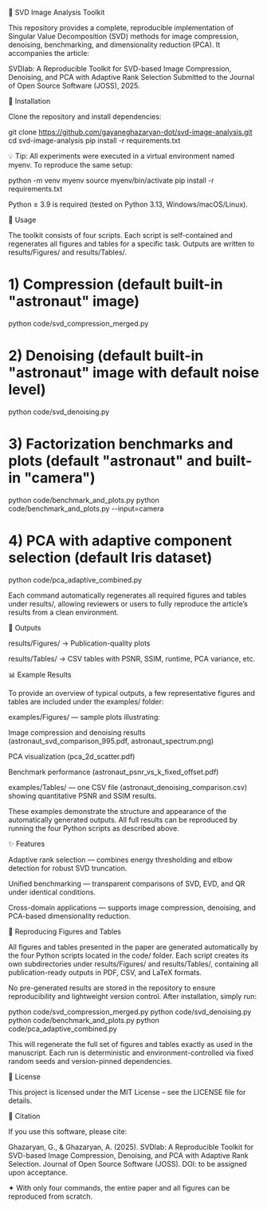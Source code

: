 📘 SVD Image Analysis Toolkit

This repository provides a complete, reproducible implementation of Singular Value Decomposition (SVD) methods for
image compression, denoising, benchmarking, and dimensionality reduction (PCA).
It accompanies the article:

SVDlab: A Reproducible Toolkit for SVD-based Image Compression, Denoising, and PCA with Adaptive Rank Selection
Submitted to the Journal of Open Source Software (JOSS), 2025.

🔧 Installation

Clone the repository and install dependencies:

git clone https://github.com/gayaneghazaryan-dot/svd-image-analysis.git
cd svd-image-analysis
pip install -r requirements.txt


💡 Tip:
All experiments were executed in a virtual environment named myenv.
To reproduce the same setup:

python -m venv myenv
source myenv/bin/activate
pip install -r requirements.txt


Python ≥ 3.9 is required (tested on Python 3.13, Windows/macOS/Linux).

🚀 Usage

The toolkit consists of four scripts.
Each script is self-contained and regenerates all figures and tables for a specific task.
Outputs are written to results/Figures/ and results/Tables/.

# 1) Compression (default built-in "astronaut" image)
python code/svd_compression_merged.py

# 2) Denoising (default built-in "astronaut" image with default noise level)
python code/svd_denoising.py

# 3) Factorization benchmarks and plots (default "astronaut" and built-in "camera")
python code/benchmark_and_plots.py
python code/benchmark_and_plots.py --input=camera

# 4) PCA with adaptive component selection (default Iris dataset)
python code/pca_adaptive_combined.py


Each command automatically regenerates all required figures and tables under results/,
allowing reviewers or users to fully reproduce the article’s results from a clean environment.

📂 Outputs

results/Figures/ → Publication-quality plots

results/Tables/ → CSV tables with PSNR, SSIM, runtime, PCA variance, etc.

📊 Example Results

To provide an overview of typical outputs, a few representative figures and tables are included under the examples/ folder:

examples/Figures/ — sample plots illustrating:

Image compression and denoising results (astronaut_svd_comparison_995.pdf, astronaut_spectrum.png)

PCA visualization (pca_2d_scatter.pdf)

Benchmark performance (astronaut_psnr_vs_k_fixed_offset.pdf)

examples/Tables/ — one CSV file (astronaut_denoising_comparison.csv) showing quantitative PSNR and SSIM results.

These examples demonstrate the structure and appearance of the automatically generated outputs.
All full results can be reproduced by running the four Python scripts as described above.

✨ Features

Adaptive rank selection — combines energy thresholding and elbow detection for robust SVD truncation.

Unified benchmarking — transparent comparisons of SVD, EVD, and QR under identical conditions.

Cross-domain applications — supports image compression, denoising, and PCA-based dimensionality reduction.

🔁 Reproducing Figures and Tables

All figures and tables presented in the paper are generated automatically by the four Python scripts located in the code/ folder.
Each script creates its own subdirectories under results/Figures/ and results/Tables/, containing all publication-ready outputs in PDF, CSV, and LaTeX formats.

No pre-generated results are stored in the repository to ensure reproducibility and lightweight version control.
After installation, simply run:

python code/svd_compression_merged.py
python code/svd_denoising.py
python code/benchmark_and_plots.py
python code/pca_adaptive_combined.py


This will regenerate the full set of figures and tables exactly as used in the manuscript.
Each run is deterministic and environment-controlled via fixed random seeds and version-pinned dependencies.

📜 License

This project is licensed under the MIT License – see the LICENSE
 file for details.

📖 Citation

If you use this software, please cite:

Ghazaryan, G., & Ghazaryan, A. (2025).
SVDlab: A Reproducible Toolkit for SVD-based Image Compression, Denoising, and PCA with Adaptive Rank Selection.
Journal of Open Source Software (JOSS).
DOI: to be assigned upon acceptance.

✦ With only four commands, the entire paper and all figures can be reproduced from scratch.
